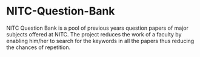 # NITC-Question-Bank

NITC Question Bank is a pool of previous years question papers of major subjects offered at NITC. The project reduces the work of a faculty by enabling him/her to search for the keywords in all the papers thus reducing the chances of repetition.
